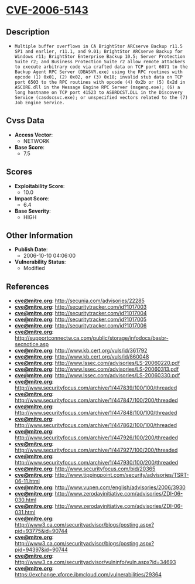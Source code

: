 
# [CVE-2006-5143](http://secunia.com/advisories/22285)

## Description

- `Multiple buffer overflows in CA BrightStor ARCserve Backup r11.5 SP1 and earlier, r11.1, and 9.01; BrightStor ARCserve Backup for Windows r11; BrightStor Enterprise Backup 10.5; Server Protection Suite r2; and Business Protection Suite r2 allow remote attackers to execute arbitrary code via crafted data on TCP port 6071 to the Backup Agent RPC Server (DBASVR.exe) using the RPC routines with opcode (1) 0x01, (2) 0x02, or (3) 0x18; invalid stub data on TCP port 6503 to the RPC routines with opcode (4) 0x2b or (5) 0x2d in ASCORE.dll in the Message Engine RPC Server (msgeng.exe); (6) a long hostname on TCP port 41523 to ASBRDCST.DLL in the Discovery Service (casdscsvc.exe); or unspecified vectors related to the (7) Job Engine Service.`

## Cvss Data

- **Access Vector**:
  - NETWORK
- **Base Score**:
  - 7.5

## Scores

- **Exploitability Score**:
  - 10.0
- **Impact Score**:
  - 6.4
- **Base Severity**:
  - HIGH

## Other Information

- **Publish Date**:
  - 2006-10-10 04:06:00
- **Vulnerability Status**:
  - Modified

## References

- **cve@mitre.org**: http://secunia.com/advisories/22285
- **cve@mitre.org**: http://securitytracker.com/id?1017003
- **cve@mitre.org**: http://securitytracker.com/id?1017004
- **cve@mitre.org**: http://securitytracker.com/id?1017005
- **cve@mitre.org**: http://securitytracker.com/id?1017006
- **cve@mitre.org**: http://supportconnectw.ca.com/public/storage/infodocs/basbr-secnotice.asp
- **cve@mitre.org**: http://www.kb.cert.org/vuls/id/361792
- **cve@mitre.org**: http://www.kb.cert.org/vuls/id/860048
- **cve@mitre.org**: http://www.lssec.com/advisories/LS-20060220.pdf
- **cve@mitre.org**: http://www.lssec.com/advisories/LS-20060313.pdf
- **cve@mitre.org**: http://www.lssec.com/advisories/LS-20060330.pdf
- **cve@mitre.org**: http://www.securityfocus.com/archive/1/447839/100/100/threaded
- **cve@mitre.org**: http://www.securityfocus.com/archive/1/447847/100/200/threaded
- **cve@mitre.org**: http://www.securityfocus.com/archive/1/447848/100/100/threaded
- **cve@mitre.org**: http://www.securityfocus.com/archive/1/447862/100/100/threaded
- **cve@mitre.org**: http://www.securityfocus.com/archive/1/447926/100/200/threaded
- **cve@mitre.org**: http://www.securityfocus.com/archive/1/447927/100/200/threaded
- **cve@mitre.org**: http://www.securityfocus.com/archive/1/447930/100/200/threaded
- **cve@mitre.org**: http://www.securityfocus.com/bid/20365
- **cve@mitre.org**: http://www.tippingpoint.com/security/advisories/TSRT-06-11.html
- **cve@mitre.org**: http://www.vupen.com/english/advisories/2006/3930
- **cve@mitre.org**: http://www.zerodayinitiative.com/advisories/ZDI-06-030.html
- **cve@mitre.org**: http://www.zerodayinitiative.com/advisories/ZDI-06-031.html
- **cve@mitre.org**: http://www3.ca.com/securityadvisor/blogs/posting.aspx?pid=93775&id=90744
- **cve@mitre.org**: http://www3.ca.com/securityadvisor/blogs/posting.aspx?pid=94397&id=90744
- **cve@mitre.org**: http://www3.ca.com/securityadvisor/vulninfo/vuln.aspx?id=34693
- **cve@mitre.org**: https://exchange.xforce.ibmcloud.com/vulnerabilities/29364

